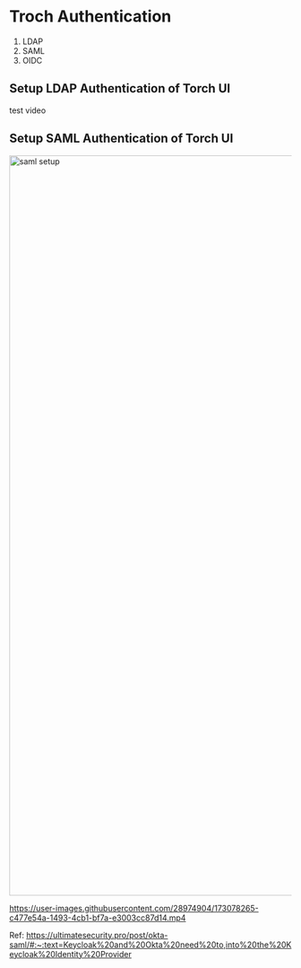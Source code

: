 # Troch Authentication

1. LDAP
2. SAML
3. OIDC


## Setup LDAP Authentication of Torch UI

test video



## Setup SAML Authentication of Torch UI
<img width="1320" alt="saml setup" src="https://user-images.githubusercontent.com/28974904/173077616-53c5c8f2-83e2-4dcc-bfed-07679c7f1fc3.png">


https://user-images.githubusercontent.com/28974904/173078265-c477e54a-1493-4cb1-bf7a-e3003cc87d14.mp4


Ref: https://ultimatesecurity.pro/post/okta-saml/#:~:text=Keycloak%20and%20Okta%20need%20to,into%20the%20Keycloak%20Identity%20Provider
